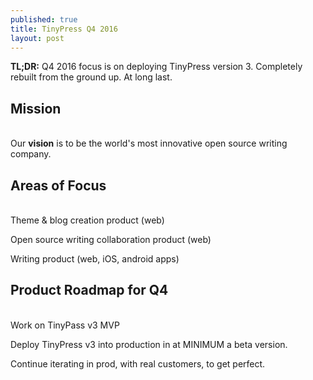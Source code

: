 ```yaml
---
published: true
title: TinyPress Q4 2016
layout: post
---
```

**TL;DR:** Q4 2016 focus is on deploying TinyPress version 3. Completely rebuilt from the ground up. At long last.

## Mission
<br />
Our <strong>vision</strong> is to be the world's most innovative open source writing company.

## Areas of Focus
<br />
Theme & blog creation product (web)

Open source writing collaboration product (web)

Writing product (web, iOS, android apps)

## Product Roadmap for Q4
<br />
Work on TinyPass v3 MVP

Deploy TinyPress v3 into production in at MINIMUM a beta version.

Continue iterating in prod, with real customers, to get perfect.